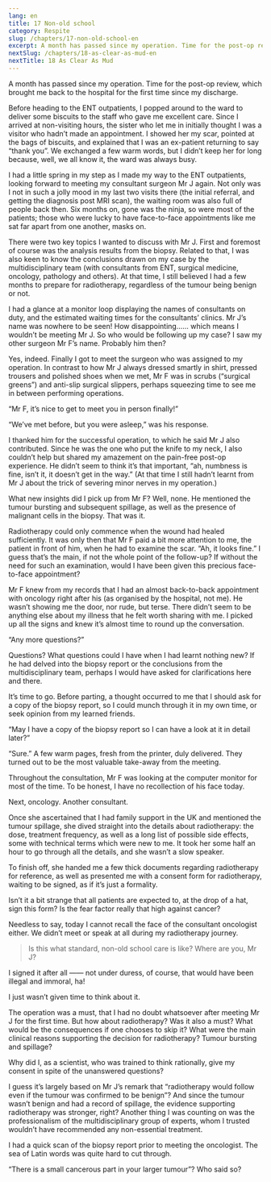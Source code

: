 ```yaml
---
lang: en
title: 17 Non-old school
category: Respite
slug: /chapters/17-non-old-school-en
excerpt: A month has passed since my operation. Time for the post-op review, which brought me back to the hospital for the first time since my discharge.
nextSlug: /chapters/18-as-clear-as-mud-en
nextTitle: 18 As Clear As Mud
---
```


A month has passed since my operation. Time for the post-op review, which brought me back to the hospital for the first time since my discharge.

Before heading to the ENT outpatients, I popped around to the ward to deliver some biscuits to the staff who gave me excellent care. Since I arrived at non-visiting hours, the sister who let me in initially thought I was a visitor who hadn’t made an appointment. I showed her my scar, pointed at the bags of biscuits, and explained that I was an ex-patient returning to say “thank you”. We exchanged a few warm words, but I didn’t keep her for long because, well, we all know it, the ward was always busy.

I had a little spring in my step as I made my way to the ENT outpatients, looking forward to meeting my consultant surgeon Mr J again. Not only was I not in such a jolly mood in my last two visits there (the initial referral, and getting the diagnosis post MRI scan), the waiting room was also full of people back then. Six months on, gone was the ninja, so were most of the patients; those who were lucky to have face-to-face appointments like me sat far apart from one another, masks on.

There were two key topics I wanted to discuss with Mr J. First and foremost of course was the analysis results from the biopsy. Related to that, I was also keen to know the conclusions drawn on my case by the multidisciplinary team (with consultants from ENT, surgical medicine, oncology, pathology and others). At that time, I still believed I had a few months to prepare for radiotherapy, regardless of the tumour being benign or not. 

I had a glance at a monitor loop displaying the names of consultants on duty, and the estimated waiting times for the consultants’ clinics. Mr J’s name was nowhere to be seen! How disappointing...... which means I wouldn’t be meeting Mr J. So who would be following up my case? I saw my other surgeon Mr F’s name. Probably him then?

Yes, indeed. Finally I got to meet the surgeon who was assigned to my operation. In contrast to how Mr J always dressed smartly in shirt, pressed trousers and polished shoes when we met, Mr F was in scrubs (“surgical greens”) and anti-slip surgical slippers, perhaps squeezing time to see me in between performing operations.

“Mr F, it’s nice to get to meet you in person finally!”

“We’ve met before, but you were asleep,” was his response.

I thanked him for the successful operation, to which he said Mr J also contributed. Since he was the one who put the knife to my neck, I also couldn’t help but shared my amazement on the pain-free post-op experience. He didn’t seem to think it’s that important, “ah, numbness is fine, isn’t it, it doesn’t get in the way.”  (At that time I still hadn’t learnt from Mr J about the trick of severing minor nerves in my operation.)

What new insights did I pick up from Mr F? Well, none. He mentioned the tumour bursting and subsequent spillage, as well as the presence of malignant cells in the biopsy. That was it.

Radiotherapy could only commence when the wound had healed sufficiently. It was only then that Mr F paid a bit more attention to me, the patient in front of him, when he had to examine the scar. “Ah, it looks fine.” I guess that’s the main, if not the whole point of the follow-up? If without the need for such an examination, would I have been given this precious face-to-face appointment?

Mr F knew from my records that I had an almost back-to-back appointment with oncology right after his (as organised by the hospital, not me). He wasn’t showing me the door, nor rude, but terse. There didn’t seem to be anything else about my illness that he felt worth sharing with me. I picked up all the signs and knew it’s almost time to round up the conversation.

“Any more questions?”

Questions? What questions could I have when I had learnt nothing new? If he had delved into the biopsy report or the conclusions from the multidisciplinary team, perhaps I would have asked for clarifications here and there.

It’s time to go. Before parting, a thought occurred to me that I should ask for a copy of the biopsy report, so I could munch through it in my own time, or seek opinion from my learned friends.

<q>May I have a copy of the biopsy report so I can have a look at it in detail later?

“Sure.” A few warm pages, fresh from the printer, duly delivered. They turned out to be the most valuable take-away from the meeting.

Throughout the consultation, Mr F was looking at the computer monitor for most of the time. To be honest, I have no recollection of his face today.

Next, oncology. Another consultant.

Once she ascertained that I had family support in the UK and mentioned the tumour spillage, she dived straight into the details about radiotherapy: the dose, treatment frequency, as well as a long list of possible side effects, some with technical terms which were new to me. It took her some half an hour to go through all the details, and she wasn’t a slow speaker.

To finish off, she handed me a few thick documents regarding radiotherapy for reference, as well as presented me with a consent form for radiotherapy, waiting to be signed, as if it’s just a formality.

Isn’t it a bit strange that all patients are expected to, at the drop of a hat, sign this form? Is the fear factor really that high against cancer?

Needless to say, today I cannot recall the face of the consultant oncologist either. We didn’t meet or speak at all during my radiotherapy journey.

>Is this what standard, non-old school care is like? Where are you, Mr J?

I signed it after all —— not under duress, of course, that would have been illegal and immoral, ha!

I just wasn’t given time to think about it.

The operation was a must, that I had no doubt whatsoever after meeting Mr J for the first time. But how about radiotherapy? Was it also a must?  What would be the consequences if one chooses to skip it? What were the main clinical reasons supporting the decision for radiotherapy? Tumour bursting and spillage?

Why did I, as a scientist, who was trained to think rationally, give my consent in spite of the unanswered questions?

I guess it’s largely based on Mr J’s remark that “radiotherapy would follow even if the tumour was confirmed to be benign”? And since the tumour wasn’t benign and had a record of spillage, the evidence supporting radiotherapy was stronger, right? Another thing I was counting on was the professionalism of the multidisciplinary group of experts, whom I trusted wouldn’t have recommended any non-essential treatment.

I had a quick scan of the biopsy report prior to meeting the oncologist. The sea of Latin words was quite hard to cut through.

“There is a small cancerous part in your larger tumour”? Who said so?